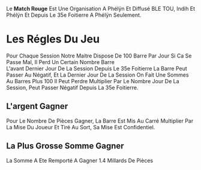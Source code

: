 Le **Match Rouge** Est Une Organisation A Phélÿn Et Diffusé BLE TOU, Indih Et Phélÿn Et Depuis Le 35e Foitierre A Phélÿn Seulement.

# Les Régles Du Jeu
Pour Chaque Session Notre Maitre Dispose De 100 Barre Par Jour Si Ca Se Passe Mal, Il Perd Un Certain Nombre Barre  
L'avant Dernier Jour De La Session Depuis Le 35e Foitierre La Barre Peut Passer Au Négatif, Et La Dernier Jour De La Session On Fait Une Sommes Au Barres Plus 100 Il Peut Perdre Multiplier Par Le Nombre Jour De La Session, Peut Passer Négatif Depuis La 35e Foitierre.
## L'argent Gagner
Pour Le Nombre De Pièces Gagner, La Barre Est Mis Au Carré Multiplier Par La Mise Du Joueur Et Tiré Au Sort, Sa Mise Est Confidentiel.
## La Plus Grosse Somme Gagner
La Somme A Ete Remporté A Gagner 1.4 Millards De Pièces